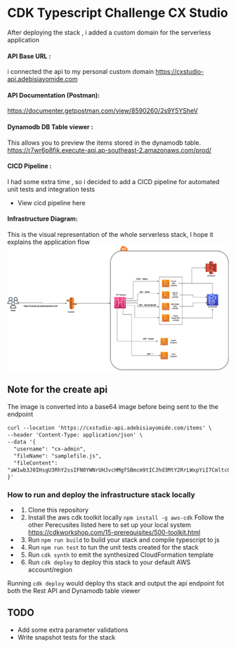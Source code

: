 # CDK Typescript Challenge CX Studio

After deploying the stack , i added a custom domain for the serverless application

#### API Base URL : 
i connected the api to my personal custom domain
https://cxstudio-api.adebisiayomide.com

#### API Documentation (Postman): 
https://documenter.getpostman.com/view/8590260/2s9Y5YSheV


#### Dynamodb DB Table viewer : 
This allows you to preview the items stored in the dynamodb table.
https://r7wr6p8fik.execute-api.ap-southeast-2.amazonaws.com/prod/

#### CICD Pipeline : 
I had some extra time , so i decided to add a CICD pipeline for automated unit tests and integration tests
- View cicd pipeline here 

#### Infrastructure Diagram: 
This is the visual representation of the whole serverless stack, I hope it explains the application flow 
![Screenshot](infra-design.png)


## Note for the create api
The image is converted into a base64 image before being sent to the the endpoint
```
curl --location 'https://cxstudio-api.adebisiayomide.com/items' \
--header 'Content-Type: application/json' \
--data '{
  "username": "cx-admin",
  "fileName": "samplefile.js",
  "fileContent": "aW1wb3J0IHsgU3RhY2ssIFN0YWNrUHJvcHMgfSBmcm9tICJhd3MtY2RrLWxpYiI7CmltcG9ydCB7IENvbnN0cnVjdCB9IGZyb20gImNvbnN0cnVjdHMiOwpleHBvcnQgZGVjbGFyZSBjbGFzcyBDeFN0dWRpb1N0YWNrIGV4dGVuZHMgU3RhY2sgewogICAgY29uc3RydWN0b3Ioc2NvcGU6IENvbnN0cnVjdCwgaWQ6IHN0cmluZywgcHJvcHM/OiBTdGFja1Byb3BzKTsKfQo="
}'
```

### How to run and deploy the infrastructure stack locally

- 1. Clone this repository
- 2. Install the aws cdk toolkit locally `npm install -g aws-cdk`
Follow the other Perecusites listed here to set up your local system https://cdkworkshop.com/15-prerequisites/500-toolkit.html
- 3. Run `npm run build` to build your stack and compile typescript to js
- 4. Run `npm run test` to tun the unit tests created for the stack
- 5. Run `cdk synth` to emit the synthesized CloudFormation template
- 6. Run `cdk deploy`  to  deploy this stack to your default AWS account/region

Running `cdk deploy` would deploy ths stack and output the api endpoint fot both the Rest API and Dynamodb table viewer

## TODO
- Add some extra parameter validations
- Write snapshot tests for the stack

